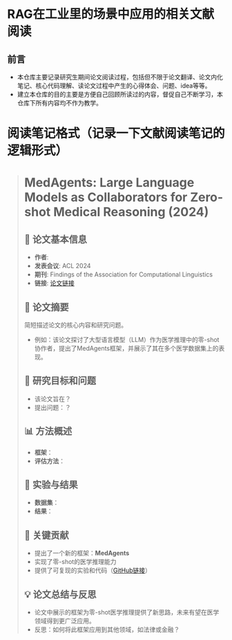 # RAG在工业里的场景中应用的相关文献阅读
## 前言
- 本仓库主要记录研究生期间论文阅读过程，包括但不限于论文翻译、论文内化笔记、核心代码理解、读论文过程中产生的心得体会、问题、idea等等。
- 建立本仓库的目的主要是方便自己回顾所读过的内容，督促自己不断学习，本仓库下所有内容均不作为教学。
# 阅读笔记格式（记录一下文献阅读笔记的逻辑形式）
> # MedAgents: Large Language Models as Collaborators for Zero-shot Medical Reasoning (2024)
> ## 📖 论文基本信息
> - **作者**: 
> - **发表会议**: ACL 2024
> - **期刊**: Findings of the Association for Computational Linguistics
> - **链接**: [论文链接](https://aclanthology.org/2024.findings-acl.33/)
> ## 📝 论文摘要
> 简短描述论文的核心内容和研究问题。
> - 例如：该论文探讨了大型语言模型（LLM）作为医学推理中的零-shot协作者，提出了MedAgents框架，并展示了其在多个医学数据集上的表现。
> ## 🧠 研究目标和问题
> - 该论文旨在？
> - 提出问题：？
> ## 📊 方法概述
> - **框架**：
> - **评估方法**：  
> ## 🔬 实验与结果
> - **数据集**：
> - **结果**：  
> ## 🧩 关键贡献
> - 提出了一个新的框架：**MedAgents**
> - 实现了零-shot的医学推理能力
> - 提供了可复现的实验和代码（[GitHub链接](https://github.com/gersteinlab/MedAgents)）
> ## 💡 论文总结与反思
> - 论文中展示的框架为零-shot医学推理提供了新思路，未来有望在医学领域得到更广泛应用。
> - 反思：如何将此框架应用到其他领域，如法律或金融？

